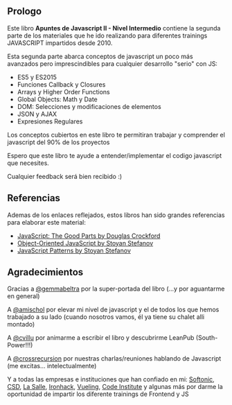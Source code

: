 ## Prologo

Este libro **Apuntes de Javascript II - Nivel Intermedio** contiene la segunda parte de los materiales que he ido realizando para diferentes trainings JAVASCRIPT impartidos desde 2010.

Esta segunda parte abarca conceptos de javascript un poco más avanzados pero imprescindibles para cualquier desarrollo "serio" con JS:

- ES5 y ES2015
- Funciones Callback y Closures
- Arrays y Higher Order Functions
- Global Objects: Math y Date
- DOM: Selecciones y modificaciones de elementos
- JSON y AJAX
- Expresiones Regulares

Los conceptos cubiertos en este libro te permitiran trabajar y comprender el javascript del 90% de los proyectos

Espero que este libro te ayude a entender/implementar el codigo javascript que necesites.

Cualquier feedback será bien recibido :)

## Referencias

Ademas de los enlaces reflejados, estos libros han sido grandes referencias para elaborar este material:

- [JavaScript: The Good Parts by Douglas Crockford](http://www.amazon.es/JavaScript-Parts-Working-Shallow-Grain/dp/0596517742)
- [Object-Oriented JavaScript by Stoyan Stefanov](http://www.amazon.es/Object-oriented-JavaScript-Second-Stefanov-Paperback/dp/B00HRDVRJG/)
- [JavaScript Patterns by Stoyan Stefanov](http://www.amazon.es/JavaScript-Patterns-Stefanov-Stoyan-Paperback/dp/B00M0MDRQK)

## Agradecimientos

Gracias a [@gemmabeltra](https://twitter.com/gemmabeltra) por la super-portada del libro (...y por aguantarme en general)

A [@amischol](https://twitter.com/amischol) por elevar mi nivel de javascript y el de todos los que hemos trabajado a su lado (cuando nosotros vamos, él ya tiene su chalet alli montado)

A [@cvillu](https://twitter.com/cvillu) por animarme a escribir el libro y descubrirme LeanPub (South-Power!!!)

A [@crossrecursion](https://twitter.com/crossrecursion) por nuestras charlas/reuniones hablando de Javascript (me excitas... intelectualmente)

Y a todas las empresas e instituciones que han confiado en mi: [Softonic](http://www.softonic.com/), [CSD](http://juanmaguitar.github.io/training-csd/#1),  [La Salle](http://juanmaguitar.github.io/training-laSalle/index.html#1), [Ironhack](http://juanmaguitar.github.io/grunt-workshop-ironhack/), [Vueling](http://juanmaguitar.github.io/training-js-vueling/), [Code Institute](http://www.codeinstitute.net/) y algunas más por darme la oportunidad de impartir los diferente trainings de Frontend y JS
 
